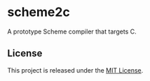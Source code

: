# scheme2c
A prototype Scheme compiler that targets C.

## License
This project is released under the [MIT License](LICENSE.txt).